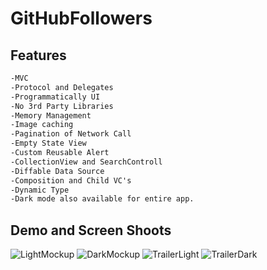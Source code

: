 # GitHubFollowers

<h2>Features</h2>

```html
-MVC
-Protocol and Delegates
-Programmatically UI
-No 3rd Party Libraries
-Memory Management
-Image caching
-Pagination of Network Call
-Empty State View
-Custom Reusable Alert
-CollectionView and SearchControll
-Diffable Data Source
-Composition and Child VC's
-Dynamic Type
-Dark mode also available for entire app.

```


<h2>Demo and Screen Shoots</h2>

![LightMockup](https://user-images.githubusercontent.com/79763515/203184292-37ef92fa-4af7-4c27-80ef-4069a2d6f148.png)
![DarkMockup](https://user-images.githubusercontent.com/79763515/203184301-0eba9f0b-c593-4a53-ba6e-608cad0327ef.png)
![TrailerLight](https://user-images.githubusercontent.com/79763515/203184306-b48eac96-c986-4a44-b2ca-946f0eac6588.png)
![TrailerDark](https://user-images.githubusercontent.com/79763515/203184316-1de0dc27-ec64-437d-aaf3-649bcc62f4b6.png)

